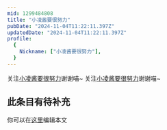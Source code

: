 ```yaml
---
mid: 1299484808
title: "小凌酱要很努力"
pubDate: "2024-11-04T11:22:11.397Z"
updatedDate: "2024-11-04T11:22:11.397Z"
profile:
  {
    Nickname: ["小凌酱要很努力"],
  }
---
```


关注[小凌酱要很努力](https://space.bilibili.com/1299484808)谢谢喵~ 关注[小凌酱要很努力](https://space.bilibili.com/1299484808)谢谢喵~

## 此条目有待补充
你可以在[这里](https://github.com/Yuhanawa/VTuber.ICU-Content/edit/master/v/小凌酱要很努力/index.md)编辑本文
